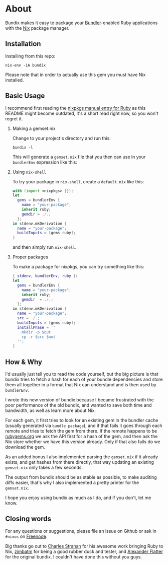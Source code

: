 # About

Bundix makes it easy to package your [Bundler](http://bundler.io/)-enabled Ruby
applications with the [Nix](http://nixos.org/nix/) package manager.

## Installation

Installing from this repo:

    nix-env -iA bundix

Please note that in order to actually use this gem you must have Nix installed.

## Basic Usage

I recommend first reading the
[nixpkgs manual entry for Ruby](http://nixos.org/nixpkgs/manual/#sec-language-ruby)
as this README might become outdated, it's a short read right now, so you won't
regret it.

1. Making a gemset.nix

   Change to your project's directory and run this:

       bundix -l

   This will generate a `gemset.nix` file that you then can use in your
   `bundlerEnv` expression like this:

2. Using `nix-shell`

   To try your package in `nix-shell`, create a `default.nix` like this:

   ```nix
   with (import <nixpkgs> {});
   let
     gems = bundlerEnv {
       name = "your-package";
       inherit ruby;
       gemdir = ./.;
     };
   in stdenv.mkDerivation {
     name = "your-package";
     buildInputs = [gems ruby];
   }
   ```

   and then simply run `nix-shell`.

3. Proper packages

   To make a package for nixpkgs, you can try something like this:

   ```nix
   { stdenv, bundlerEnv, ruby }:
   let
     gems = bundlerEnv {
       name = "your-package";
       inherit ruby;
       gemdir  = ./.;
     };
   in stdenv.mkDerivation {
     name = "your-package";
     src = ./.;
     buildInputs = [gems ruby];
     installPhase = ''
       mkdir -p $out
       cp -r $src $out
     '';
   }
   ```

## How & Why

I'd usually just tell you to read the code yourself, but the big picture is
that bundix tries to fetch a hash for each of your bundle dependencies and
store them all together in a format that Nix can understand and is then used by
`bundlerEnv`.

I wrote this new version of bundix because I became frustrated with the poor
performance of the old bundix, and wanted to save both time and bandwidth, as
well as learn more about Nix.

For each gem, it first tries to look for an existing gem in the bundler cache
(usually generated via `bundle package`), and if that fails it goes through
each remote and tries to fetch the gem from there. If the remote happens to be
[rubygems.org](http://rubygems.org/) we ask the API first for a hash of the
gem, and then ask the Nix store whether we have this version already. Only if
that also fails do we download the gem.

As an added bonus I also implemented parsing the `gemset.nix` if it already
exists, and get hashes from there directly, that way updating an existing
`gemset.nix` only takes a few seconds.

The output from bundix should be as stable as possible, to make auditing diffs
easier, that's why I also implemented a pretty printer for the `gemset.nix`.

I hope you enjoy using bundix as much as I do, and if you don't, let me know.

## Closing words

For any questions or suggestions, please file an issue on Github or ask in
`#nixos` on [Freenode](http://freenode.net/).

Big thanks go out to
[Charles Strahan](http://www.cstrahan.com/) for his awesome work bringing Ruby to Nix,
[zimbatm](https://zimbatm.com/) for being a good rubber duck and tester, and
[Alexander Flatter](https://github.com/aflatter) for the original bundix. I
couldn't have done this without you guys.
